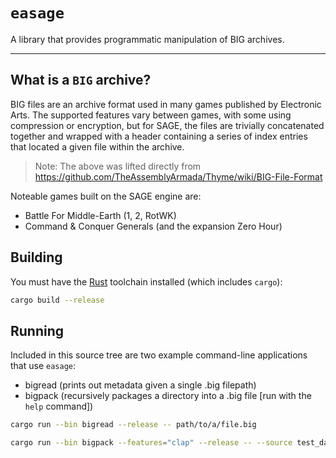# `easage`

A library that provides programmatic manipulation of BIG archives.

---

## What is a `BIG` archive?

BIG files are an archive format used in many games published by Electronic Arts.
The supported features vary between games, with some using compression or
encryption, but for SAGE, the files are trivially concatenated together and
wrapped with a header containing a series of index entries that located a given
file within the archive.

> Note: The above was lifted directly from https://github.com/TheAssemblyArmada/Thyme/wiki/BIG-File-Format

Noteable games built on the SAGE engine are:
* Battle For Middle-Earth (1, 2, RotWK)
* Command & Conquer Generals (and the expansion Zero Hour)

## Building

You must have the [Rust](https://rust-lang.org) toolchain installed (which includes `cargo`):

```sh
cargo build --release
```

## Running

Included in this source tree are two example command-line applications that use `easage`:

* bigread (prints out metadata given a single .big filepath)
* bigpack (recursively packages a directory into a .big file [run with the `help` command])

```sh
cargo run --bin bigread --release -- path/to/a/file.big
```

```sh
cargo run --bin bigpack --features="clap" --release -- --source test_data --output output/path.big
```

